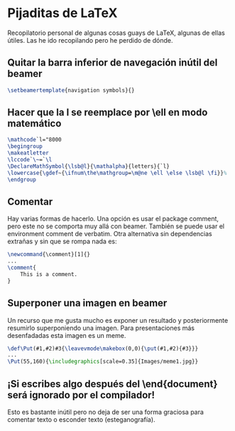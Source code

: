 
# Pijaditas de LaTeX

Recopilatorio personal de algunas cosas guays de LaTeX, algunas de ellas útiles. Las he ido recopilando pero he perdido de dónde.

## Quitar la barra inferior de navegación inútil del beamer
```tex
\setbeamertemplate{navigation symbols}{}
```

## Hacer que la l se reemplace por \ell en modo matemático
```tex
\mathcode`l="8000
\begingroup
\makeatletter
\lccode`\~=`\l
\DeclareMathSymbol{\lsb@l}{\mathalpha}{letters}{`l}
\lowercase{\gdef~{\ifnum\the\mathgroup=\m@ne \ell \else \lsb@l \fi}}%
\endgroup
```

## Comentar
Hay varias formas de hacerlo. Una opción es usar el package comment, pero este no se comporta muy allá con beamer. También se puede usar el environment comment de verbatim. Otra alternativa sin dependencias extrañas y sin que se rompa nada es:
```tex
\newcommand{\comment}[1]{}
...
\comment{
    This is a comment.
}
```

## Superponer una imagen en beamer
Un recurso que me gusta mucho es exponer un resultado y posteriormente resumirlo superponiendo una imagen. Para presentaciones más desenfadadas esta imagen es un meme.
```tex
\def\Put(#1,#2)#3{\leavevmode\makebox(0,0){\put(#1,#2){#3}}}
...
\Put(55,160){\includegraphics[scale=0.35]{Images/meme1.jpg}}
```

## ¡Si escribes algo después del \end{document} será ignorado por el compilador!
Esto es bastante inútil pero no deja de ser una forma graciosa para comentar texto o esconder texto (esteganografía).
